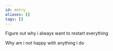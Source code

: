 ```yaml
---
id: entry
aliases: []
tags: []
---
```


Figure out why i always want to restart everything

Why am i not happy with anything i do

